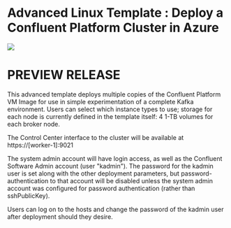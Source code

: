 # Advanced Linux Template : Deploy a Confluent Platform Cluster in Azure

<a href="https://azuredeploy.net/" target="_blank">
    <img src="http://azuredeploy.net/deploybutton.png"/>
</a>


<h1>
PREVIEW RELEASE
</h1>

This advanced template deploys multiple copies of the Confluent Platform  
VM Image for use in simple experimentation of a complete Kafka environment.
Users can select which instance types to use; storage for each node is 
currently defined in the template itself: 4 1-TB volumes for each broker node.

The Control Center interface to the cluster will be available at
    https://[worker-1]:9021

The system admin account will have login access, as well as the 
Confluent Software Admin account (user "kadmin").   The password for 
the kadmin user is set along with the other deployment parameters,
but password-authentication to that account will be disabled 
unless the system admin account was configured for password authentication
(rather than sshPublicKey).   

Users can log on to the hosts and change the password
of the kadmin user after deployment should they desire.

